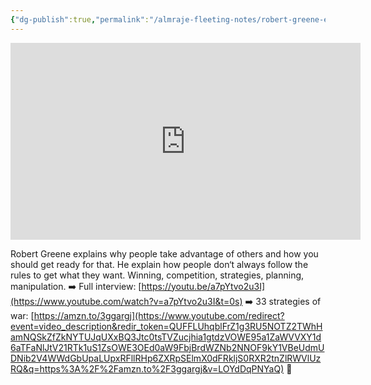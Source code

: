 ```yaml
---
{"dg-publish":true,"permalink":"/almraje-fleeting-notes/robert-greene-explains-why-people-take-advantage-of-you-you-tube/"}
---
```


<iframe width="560" height="315" src="https://www.youtube.com/embed/LOYdDqPNYaQ" title="YouTube video player" frameborder="0" allow="accelerometer; autoplay; clipboard-write; encrypted-media; gyroscope; picture-in-picture" allowfullscreen></iframe>

Robert Greene explains why people take advantage of others and how you should get ready for that. He explain how people don‘t always follow the rules to get what they want. Winning, competition, strategies, planning, manipulation. ➡️ Full interview: [https://youtu.be/a7pYtvo2u3I](https://www.youtube.com/watch?v=a7pYtvo2u3I&t=0s) ➡️ 33 strategies of war: [https://amzn.to/3ggargj](https://www.youtube.com/redirect?event=video_description&redir_token=QUFFLUhqblFrZ1g3RU5NOTZ2TWhHamNQSkZfZkNYTUJqUXxBQ3Jtc0tsTVZucjhia1gtdzVOWE95a1ZaWVVXY1d6aTFaNlJtV21RTk1uS1ZsOWE3OEd0aW9FbjBrdWZNb2NNOF9kY1VBeUdmUDNib2V4WWdGbUpaLUpxRFllRHp6ZXRpSElmX0dFRkljS0RXR2tnZlRWVlUzRQ&q=https%3A%2F%2Famzn.to%2F3ggargj&v=LOYdDqPNYaQ) 📖 